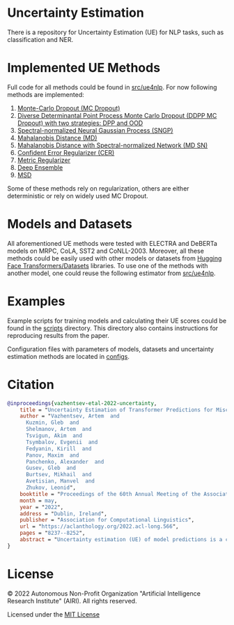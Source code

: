# Uncertainty Estimation
There is a repository for Uncertainty Estimation (UE) for NLP tasks, such as classification and NER.

# Implemented UE Methods
Full code for all methods could be found in [src/ue4nlp](src/ue4nlp). For now following methods are implemented:
1. [Monte-Carlo Dropout (MC Dropout)](src/ue4nlp/ue_estimator_mc.py)
2. [Diverse Determinantal Point Process Monte Carlo Dropout (DDPP MC Dropout) with two strategies: DPP and OOD](src/ue4nlp/dropout_dpp.py)
3. [Spectral-normalized Neural Gaussian Process (SNGP)](src/ue4nlp/ue_estimator_sngp.py)
4. [Mahalanobis Distance (MD)](src/ue4nlp/ue_estimator_mahalanobis.py)
5. [Mahalanobis Distance with Spectral-normalized Network (MD SN)](src/ue4nlp/ue_estimator_mahalanobis.py)
6. [Confident Error Regularizer (CER)](src/ue4nlp/transformers_regularized.py)
7. [Metric Regularizer](src/ue4nlp/transformers_regularized.py)
8. [Deep Ensemble](src/run_train_ensemble_series.py)
9. [MSD](src/ue4nlp/transformers_mixup.py)

Some of these methods rely on regularization, others are either deterministic or rely on widely used MC Dropout.

# Models and Datasets
All aforementioned UE methods were tested with ELECTRA and DeBERTa models on MRPC, CoLA, SST2 and CoNLL-2003. Moreover, all these methods could be easily used with other models or datasets from [Hugging Face Transformers/Datasets](https://huggingface.co/) libraries. To use one of the methods with another model, one could reuse the following estimator from [src/ue4nlp](src/ue4nlp).

# Examples
Example scripts for training models and calculating their UE scores could be found in the [scripts](scripts) directory. This directory also contains instructions for reproducing results from the paper.

Configuration files with parameters of models, datasets and uncertainty estimation methods are located in [configs](configs).
# Citation
```bibtex
@inproceedings{vazhentsev-etal-2022-uncertainty,
    title = "Uncertainty Estimation of Transformer Predictions for Misclassification Detection",
    author = "Vazhentsev, Artem  and
      Kuzmin, Gleb  and
      Shelmanov, Artem  and
      Tsvigun, Akim  and
      Tsymbalov, Evgenii  and
      Fedyanin, Kirill  and
      Panov, Maxim  and
      Panchenko, Alexander  and
      Gusev, Gleb  and
      Burtsev, Mikhail  and
      Avetisian, Manvel  and
      Zhukov, Leonid",
    booktitle = "Proceedings of the 60th Annual Meeting of the Association for Computational Linguistics (Volume 1: Long Papers)",
    month = may,
    year = "2022",
    address = "Dublin, Ireland",
    publisher = "Association for Computational Linguistics",
    url = "https://aclanthology.org/2022.acl-long.566",
    pages = "8237--8252",
    abstract = "Uncertainty estimation (UE) of model predictions is a crucial step for a variety of tasks such as active learning, misclassification detection, adversarial attack detection, out-of-distribution detection, etc. Most of the works on modeling the uncertainty of deep neural networks evaluate these methods on image classification tasks. Little attention has been paid to UE in natural language processing. To fill this gap, we perform a vast empirical investigation of state-of-the-art UE methods for Transformer models on misclassification detection in named entity recognition and text classification tasks and propose two computationally efficient modifications, one of which approaches or even outperforms computationally intensive methods.",
}
```
# License
© 2022 Autonomous Non-Profit Organization "Artificial Intelligence Research Institute" (AIRI). All rights reserved.

Licensed under the [MIT License](LICENSE)
